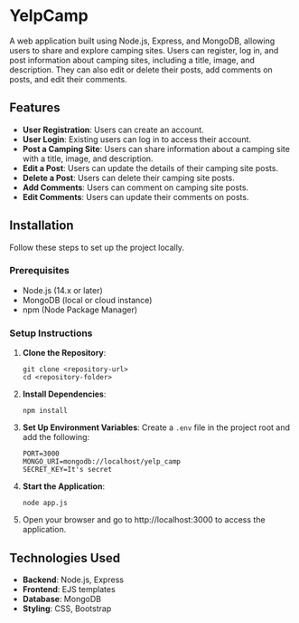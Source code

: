 # YelpCamp

A web application built using Node.js, Express, and MongoDB, allowing users to share and explore camping sites. Users can register, log in, and post information about camping sites, including a title, image, and description. They can also edit or delete their posts, add comments on posts, and edit their comments.

## Features

- **User Registration**: Users can create an account.
- **User Login**: Existing users can log in to access their account.
- **Post a Camping Site**: Users can share information about a camping site with a title, image, and description.
- **Edit a Post**: Users can update the details of their camping site posts.
- **Delete a Post**: Users can delete their camping site posts.
- **Add Comments**: Users can comment on camping site posts.
- **Edit Comments**: Users can update their comments on posts.

## Installation

Follow these steps to set up the project locally.

### Prerequisites

- Node.js (14.x or later)
- MongoDB (local or cloud instance)
- npm (Node Package Manager)

### Setup Instructions

1. **Clone the Repository**:
   ```
   git clone <repository-url>
   cd <repository-folder>
   ```

2. **Install Dependencies**:
   ```
   npm install
   ```

3. **Set Up Environment Variables**: Create a `.env` file in the project root and add the following:
   ```
   PORT=3000
   MONGO_URI=mongodb://localhost/yelp_camp
   SECRET_KEY=It's secret
   ```

4. **Start the Application**:
   ```
   node app.js
   ```

5. Open your browser and go to http://localhost:3000 to access the application.

## Technologies Used
- **Backend**: Node.js, Express
- **Frontend**: EJS templates
- **Database**: MongoDB
- **Styling**: CSS, Bootstrap
